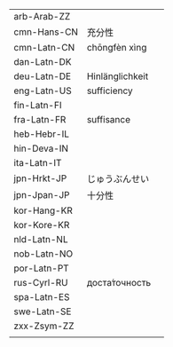 | | | |
|-|-|-|
| arb-Arab-ZZ |  |  |
| cmn-Hans-CN | 充分性 |  |
| cmn-Latn-CN | chōngfèn xìng |  |
| dan-Latn-DK |  |  |
| deu-Latn-DE | Hinlänglichkeit |  |
| eng-Latn-US | sufficiency |  |
| fin-Latn-FI |  |  |
| fra-Latn-FR | suffisance |  |
| heb-Hebr-IL |  |  |
| hin-Deva-IN |  |  |
| ita-Latn-IT |  |  |
| jpn-Hrkt-JP | じゅうぶんせい |  |
| jpn-Jpan-JP | 十分性 |  |
| kor-Hang-KR |  |  |
| kor-Kore-KR |  |  |
| nld-Latn-NL |  |  |
| nob-Latn-NO |  |  |
| por-Latn-PT |  |  |
| rus-Cyrl-RU | доста́точность |  |
| spa-Latn-ES |  |  |
| swe-Latn-SE |  |  |
| zxx-Zsym-ZZ |  |  |
|  |  |  |